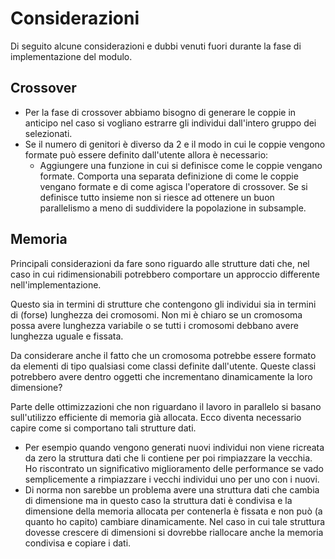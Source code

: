 # Considerazioni

Di seguito alcune considerazioni e dubbi venuti
fuori durante la fase di implementazione del
modulo.

## Crossover

- Per la fase di crossover abbiamo bisogno di
  generare le coppie in anticipo nel caso si
  vogliano estrarre gli individui dall'intero
  gruppo dei selezionati.
- Se il numero di genitori è diverso da 2 e il modo
  in cui le coppie vengono formate può essere
  definito dall'utente allora è necessario:
  - Aggiungere una funzione in cui si definisce
    come le coppie vengano formate. Comporta una
    separata definizione di come le coppie vengano
    formate e di come agisca l'operatore di
    crossover. Se si definisce tutto insieme non
    si riesce ad ottenere un buon parallelismo a
    meno di suddividere la popolazione in
    subsample.

## Memoria

Principali considerazioni da fare sono riguardo
alle strutture dati che, nel caso in cui
ridimensionabili potrebbero comportare un
approccio differente nell'implementazione.

Questo sia in termini di strutture che contengono
gli individui sia in termini di (forse) lunghezza
dei cromosomi. Non mi è chiaro se un cromosoma
possa avere lunghezza variabile o se tutti i
cromosomi debbano avere lunghezza uguale e fissata.

Da considerare anche il fatto che un cromosoma
potrebbe essere formato da elementi di tipo
qualsiasi come classi definite dall'utente. Queste
classi potrebbero avere dentro oggetti che
incrementano dinamicamente la loro dimensione?

Parte delle ottimizzazioni che non riguardano il
lavoro in parallelo si basano sull'utilizzo
efficiente di memoria già allocata. Ecco diventa
necessario capire come si comportano tali strutture
dati.

- Per esempio quando vengono generati nuovi
  individui non viene ricreata da zero la struttura
  dati che li contiene per poi rimpiazzare la
  vecchia. Ho riscontrato un significativo
  miglioramento delle performance se vado
  semplicemente a rimpiazzare i vecchi individui
  uno per uno con i nuovi.
- Di norma non sarebbe un problema avere una
  struttura dati che cambia di dimensione ma in
  questo caso la struttura dati è condivisa e la
  dimensione della memoria allocata per contenerla
  è fissata e non può (a quanto ho capito) cambiare
  dinamicamente. Nel caso in cui tale struttura
  dovesse crescere di dimensioni si dovrebbe
  riallocare anche la memoria condivisa e copiare
  i dati.
